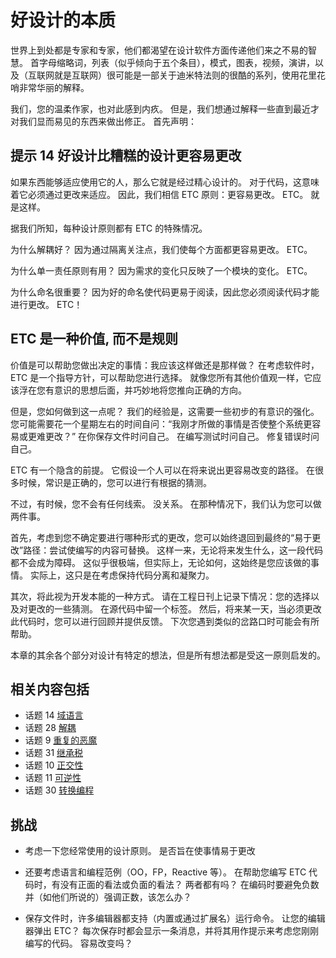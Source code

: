 # 好设计的本质
<!-- 2020.03.03 -->

世界上到处都是专家和专家，他们都渴望在设计软件方面传递他们来之不易的智慧。 首字母缩略词，列表（似乎倾向于五个条目），模式，图表，视频，演讲，以及（互联网就是互联网）很可能是一部关于迪米特法则的很酷的系列，使用花里花哨非常华丽的解释。

我们，您的温柔作家，也对此感到内疚。 但是，我们想通过解释一些直到最近才对我们显而易见的东西来做出修正。 首先声明：

## 提示 14 好设计比糟糕的设计更容易更改

如果东西能够适应使用它的人，那么它就是经过精心设计的。 对于代码，这意味着它必须通过更改来适应。 因此，我们相信 ETC 原则：更容易更改。 ETC。 就是这样。

据我们所知，每种设计原则都有 ETC 的特殊情况。

为什么解耦好？ 因为通过隔离关注点，我们使每个方面都更容易更改。 ETC。

为什么单一责任原则有用？ 因为需求的变化只反映了一个模块的变化。 ETC。

为什么命名很重要？ 因为好的命名使代码更易于阅读，因此您必须阅读代码才能进行更改。 ETC！

## ETC 是一种价值, 而不是规则

价值是可以帮助您做出决定的事情：我应该这样做还是那样做？ 在考虑软件时，ETC 是一个指导方针，可以帮助您进行选择。 就像您所有其他价值观一样，它应该浮在您有意识的思想后面，并巧妙地将您推向正确的方向。

但是，您如何做到这一点呢？ 我们的经验是，这需要一些初步的有意识的强化。 您可能需要花一个星期左右的时间自问：“我刚才所做的事情是否使整个系统更容易或更难更改？” 在你保存文件时问自己。 在编写测试时问自己。 修复错误时问自己。

ETC 有一个隐含的前提。 它假设一个人可以在将来说出更容易改变的路径。 在很多时候，常识是正确的，您可以进行有根据的猜测。

不过，有时候，您不会有任何线索。 没关系。 在那种情况下，我们认为您可以做两件事。

首先，考虑到您不确定要进行哪种形式的更改，您可以始终退回到最终的“易于更改”路径：尝试使编写的内容可替换。 这样一来，无论将来发生什么，这一段代码都不会成为障碍。 这似乎很极端，但实际上，无论如何，这始终是您应该做的事情。 实际上，这只是在考虑保持代码分离和凝聚力。

其次，将此视为开发本能的一种方式。 请在工程日刊上记录下情况：您的选择以及对更改的一些猜测。 在源代码中留一个标签。 然后，将来某一天，当必须更改此代码时，您可以进行回顾并提供反馈。 下次您遇到类似的岔路口时可能会有所帮助。

本章的其余各个部分对设计有特定的想法，但是所有想法都是受这一原则启发的。

## 相关内容包括
- 话题 14 [域语言](./域语言.md)
- 话题 28 [解耦](./Chapter5/解耦.md)
- 话题 9  [重复的恶魔](./重复的恶魔.md)
- 话题 31 [继承税](./Chapter5/继承税.md)
- 话题 10 [正交性](./正交性.md)
- 话题 11 [可逆性](./可逆性.md)
- 话题 30 [转换编程](./Chapter5/转换编程.md)

## 挑战
- 考虑一下您经常使用的设计原则。 是否旨在使事情易于更改

- 还要考虑语言和编程范例（OO，FP，Reactive 等）。 在帮助您编写 ETC 代码时，有没有正面的看法或负面的看法？ 两者都有吗？ 在编码时要避免负数并（如他们所说的）强调正数，该怎么办？

- 保存文件时，许多编辑器都支持（内置或通过扩展名）运行命令。 让您的编辑器弹出 ETC？ 每次保存时都会显示一条消息，并将其用作提示来考虑您刚刚编写的代码。 容易改变吗？
